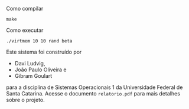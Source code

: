 Como compilar 
```
make
```

Como executar
```
./virtmem 10 10 rand beta
```

Este sistema foi construído por 
- Davi Ludvig,
- João Paulo Oliveira e
- Gibram Goulart

para a disciplina de Sistemas Operacionais 1 da Universidade Federal de Santa Catarina. Acesse o documento `relatorio.pdf` para mais detalhes sobre o projeto.